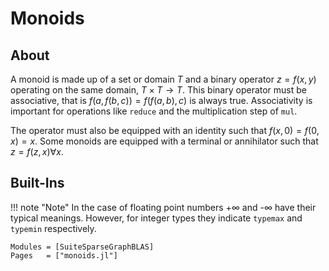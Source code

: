 # Monoids
## About

A monoid is made up of a set or domain $T$ and a binary operator $z = f(x, y)$ operating on the same domain, $T \times T \rightarrow T$.
This binary operator must be associative, that is $f(a, f(b, c)) = f(f(a, b), c)$ is always true. Associativity is important for operations like `reduce` and the multiplication step of `mul`.

The operator must also be equipped with an identity such that $f(x, 0) = f(0, x) = x$. Some monoids are equipped with a terminal or annihilator such that $z = f(z, x) \forall x$.

## Built-Ins
!!! note "Note"
    In the case of floating point numbers +∞ and -∞ have their typical meanings. However, for integer types they indicate `typemax` and `typemin` respectively.

```@autodocs
Modules = [SuiteSparseGraphBLAS]
Pages   = ["monoids.jl"]
```